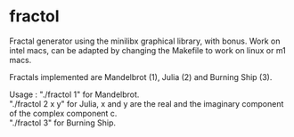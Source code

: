 # fractol
Fractal generator using the minilibx graphical library, with bonus. Work on intel macs, can be adapted by changing the Makefile to work on linux or m1 macs.    

Fractals implemented are Mandelbrot (1), Julia (2) and Burning Ship (3).    

Usage : "./fractol 1" for Mandelbrot.  
        "./fractol 2 x y" for Julia, x and y are the real and the imaginary component of the complex component c.  
        "./fractol 3" for Burning Ship.
